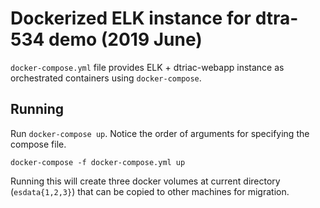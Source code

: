 # Dockerized ELK instance for dtra-534 demo (2019 June) 

`docker-compose.yml` file provides ELK + dtriac-webapp instance as orchestrated containers using `docker-compose`. 

## Running 
Run `docker-compose up`. Notice the order of arguments for specifying the compose file.
```
docker-compose -f docker-compose.yml up
```

Running this will create three docker volumes at current directory (`esdata{1,2,3}`) that can be copied to other machines for migration. 
